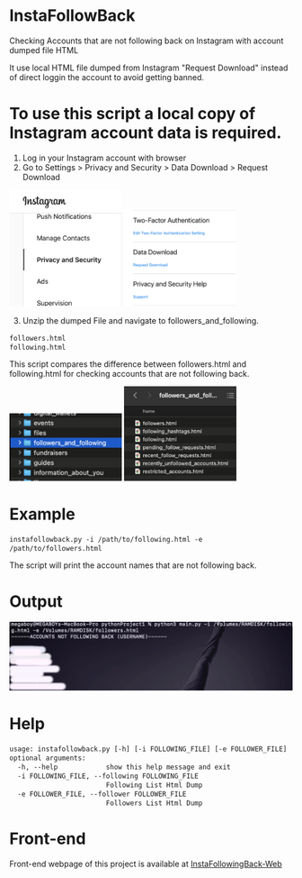 # InstaFollowBack
Checking Accounts that are not following back on Instagram with account dumped file HTML

It use local HTML file dumped from Instagram "Request Download" instead of direct loggin the account to avoid getting banned.

# To use this script a local copy of Instagram account data is required.

1) Log in your Instagram account with browser
2) Go to Settings > Privacy and Security > Data Download > Request Download

<img src="a0.png" alt="a0" width="200"/>
<img src="a1.png" alt="a1" width="200"/>

3) Unzip the dumped File and navigate to followers_and_following.
```
followers.html
following.html
```

This script compares the difference between followers.html and following.html for checking accounts that are not following back.

<img src="a2.png" alt="a2" width="200"/>
<img src="a3.png" alt="a3" width="200"/>

# Example
```
instafollowback.py -i /path/to/following.html -e /path/to/followers.html
```
The script will print the account names that are not following back.

# Output
![image](output.png)

# Help

```
usage: instafollowback.py [-h] [-i FOLLOWING_FILE] [-e FOLLOWER_FILE]
optional arguments:
  -h, --help            show this help message and exit
  -i FOLLOWING_FILE, --following FOLLOWING_FILE
                        Following List Html Dump
  -e FOLLOWER_FILE, --follower FOLLOWER_FILE
                        Followers List Html Dump
```
# Front-end
Front-end webpage of this project is available at <a href="https://github.com/bboymega/InstaFollowingBack-Web">InstaFollowingBack-Web</a>

